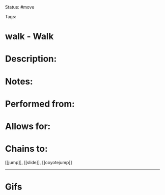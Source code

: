 Status: #move

Tags: 

# walk - Walk

# Description:


# Notes:


# Performed from:


# Allows for:


# Chains to:
[[jump]], [[slide]], [[coyotejump]]

___
# Gifs
